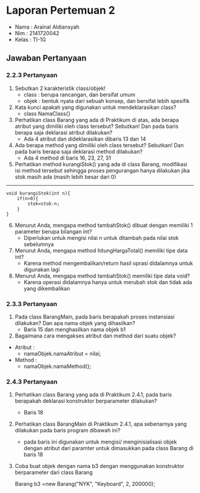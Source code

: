 # Laporan Pertemuan 2
- Nama  : Arainal Aldiansyah
- Nim   : 2141720042
- Kelas : TI-1G

## Jawaban Pertanyaan
### 2.2.3 Pertanyaan
1. Sebutkan 2 karakteristik class/objek!
    - class : berupa rancangan, dan bersifat umum
    - objek : bentuk nyata dari sebuah konsep, dan bersifat lebih spesifik
2.	Kata kunci apakah yang digunakan untuk mendeklarasikan class?
	- class NamaClass{}
3.	Perhatikan class Barang yang ada di Praktikum di atas, ada berapa atribut yang dimiliki oleh class tersebut? Sebutkan! Dan pada baris berapa saja deklarasi atribut dilakukan? 
    - Ada 4 atribut dan dideklarasikan dibaris 13 dan 14
4.	Ada berapa method yang dimiliki oleh class tersebut? Sebutkan! Dan pada baris berapa saja deklarasi method dilakukan?
    - Ada 4 method di baris 16, 23, 27, 31
5.	Perhatikan method kurangiStok() yang ada di class Barang, modifikasi isi method tersebut sehingga proses pengurangan hanya dilakukan jika stok masih ada (masih lebih besar dari 0) 
<hr>


    void kurangiStok(int n){
        if(n>0){
            stok=stok-n;
        }
    }

6.	Menurut Anda, mengapa method tambahStok() dibuat dengan memiliki 1 parameter berupa bilangan int? 
    - Diperlukan untuk mengisi nilai n untuk ditambah pada nilai stok sebelumnya
7.	Menurut Anda, mengapa method hitungHargaTotal() memiliki tipe data int?
    - Karena method mengembalikan/return hasil oprasi didalamnya untuk digunakan lagi
8.	Menurut Anda, mengapa method tambahStok() memiliki tipe data void?
    - Karena operasi didalamnya hanya untuk merubah stok dan tidak ada yang dikembalikan

### 2.3.3 Pertanyaan 
1. Pada class BarangMain, pada baris berapakah proses instansiasi dilakukan? Dan apa nama objek yang dihasilkan? 
	- Baris 15 dan menghasilkan nama objek b1
2. Bagaimana cara mengakses atribut dan method dari suatu objek?
* Atribut :
    - namaObjek.namaAtribut = nilai;
* Method :
    - namaObjek.namaMethod();

### 2.4.3 Pertanyaan 
1. Perhatikan class Barang yang ada di Praktikum 2.4.1, pada baris berapakah deklarasi konstruktor berparameter dilakukan? 
	- Baris 18
2. Perhatikan class BarangMain di Praktikum 2.4.1, apa sebenarnya yang dilakukan pada baris program dibawah ini? 
    - pada baris ini digunakan untuk mengisi/ menginisialisasi objek dengan atribut dari paramter untuk dimasukkan pada class Barang di baris 18
3. Coba buat objek dengan nama b3 dengan menggunakan konstruktor berparameter dari class Barang

    Barang b3 =new Barang("NYK", "Keyboard", 2, 200000);





